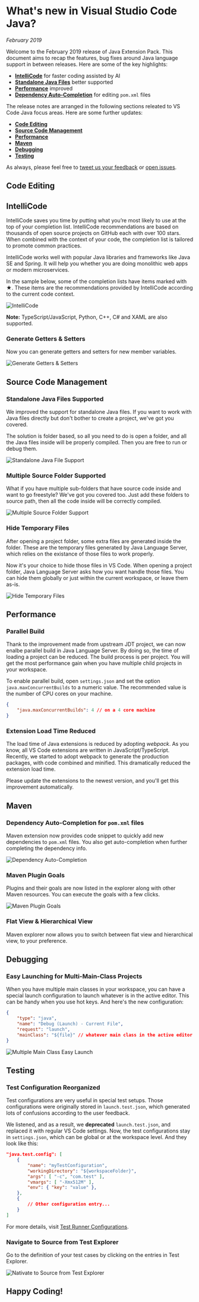 # What's new in Visual Studio Code Java?

*February 2019*

Welcome to the February 2019 release of Java Extension Pack. This document aims to recap the features, bug fixes around Java language support in between releases. Here are some of the key highlights:

- **[IntelliCode](#intellicode)** for faster coding assisted by AI
- **[Standalone Java Files](#standalone-java-files-supported)** better supported
- **[Performance](#performance)** improved
- **[Dependency Auto-Completion](#dependency-auto-completion-for-pom.xml-files)** for editing `pom.xml` files

The release notes are arranged in the following sections releated to VS Code Java focus areas. Here are some further updates:

- **[Code Editing](#code-editing)**
- **[Source Code Management](#source-code-management)**
- **[Performance](#performance)**
- **[Maven](#maven)**
- **[Debugging](#debugging)**
- **[Testing](#testing)**

As always, please feel free to [tweet us your feedback](https://twitter.com/intent/tweet?via=code&hashtags=Java%2CHappyCoding) or [open issues](https://github.com/Microsoft/vscode-java-pack/issues).

## Code Editing

## IntelliCode

IntelliCode saves you time by putting what you’re most likely to use at the top of your completion list. IntelliCode recommendations are based on thousands of open source projects on GitHub each with over 100 stars. When combined with the context of your code, the completion list is tailored to promote common practices.

IntelliCode works well with popular Java libraries and frameworks like Java SE and Spring. It will help you whether you are doing monolithic web apps or modern microservices.

In the sample below, some of the completion lists have items marked with ★. These items are the recommendations provided by IntelliCode according to the current code context.

![IntelliCode](v0.5.0/intellicode.gif)

**Note:** TypeScript/JavaScript, Python, C++, C# and XAML are also supported.

### Generate Getters & Setters

Now you can generate getters and setters for new member variables.

![Generate Getters & Setters](v0.6.0/gettersettergen.gif)

## Source Code Management

### Standalone Java Files Supported

We improved the support for standalone Java files. If you want to work with Java files directly but don't bother to create a project, we've got you covered.

The solution is folder based, so all you need to do is open a folder, and all the Java files inside will be properly compiled. Then you are free to run or debug them.

![Standalone Java File Support](v0.6.0/standalone.file.support.gif)

### Multiple Source Folder Supported

What if you have multiple sub-folders that have source code inside and want to go freestyle? We've got you covered too. Just add these folders to source path, then all the code inside will be correctly compiled.

![Multiple Source Folder Support](v0.6.0/multiple.source.folder.gif)

### Hide Temporary Files

After opening a project folder, some extra files are generated inside the folder. These are the temporary files generated by Java Language Server, which relies on the existance of those files to work properly.

Now it's your choice to hide those files in VS Code. When opening a project folder, Java Language Server asks how you want handle those files. You can hide them globally or just within the current workspace, or leave them as-is.

![Hide Temporary Files](v0.6.0/hide.temp.files.png)

## Performance

### Parallel Build

Thank to the improvement made from upstream JDT project, we can now enalbe parallel build in Java Language Server. By doing so, the time of loading a project can be reduced. The build process is per project. You will get the most performance gain when you have multiple child projects in your workspace.

To enable parallel build, open `settings.json` and set the option `java.maxConcurrentBuilds` to a numeric value. The recommended value is the number of CPU cores on your machine.

```json
{
    "java.maxConcurrentBuilds": 4 // on a 4 core machine
}
```

### Extension Load Time Reduced

The load time of Java extensions is reduced by adopting *webpack*. As you know, all VS Code extensions are written in JavaScript/TypeScript. Recently, we started to adopt webpack to generate the production packages, with code combined and minified. This dramatically reduced the extension load time.

Please update the extensions to the newest version, and you'll get this improvement automatically.

## Maven

### Dependency Auto-Completion for `pom.xml` files

Maven extension now provides code snippet to quickly add new dependencies to `pom.xml` files. You also get auto-completion when further completing the dependency info.

![Dependency Auto-Completion](v0.6.0/pom-dependency-completion.gif)

### Maven Plugin Goals

Plugins and their goals are now listed in the explorer along with other Maven resources. You can execute the goals with a few clicks.

![Maven Plugin Goals](v0.6.0/maven-plugin-goals.png)

### Flat View & Hierarchical View

Maven explorer now allows you to switch between flat view and hierarchical view, to your preference.

## Debugging

### Easy Launching for Multi-Main-Class Projects

When you have multiple main classes in your workspace, you can have a special launch configuration to launch whatever is in the active editor. This can be handy when you use hot keys. And here's the new configuration:

```json
{
    "type": "java",
    "name": "Debug (Launch) - Current File",
    "request": "launch",
    "mainClass": "${file}" // whatever main class in the active editor
}
```

![Multiple Main Class Easy Launch](v0.6.0/multiple.main.entry.gif)

## Testing

### Test Configuration Reorganized

Test configurations are very useful in special test setups. Those configurations were originally stored in `launch.test.json`, which generated lots of confusions according to the user feedback.

We listened, and as a result, we **deprecated** `launch.test.json`, and replaced it with regular VS Code settings. Now, the test configurations stay in `settings.json`, which can be global or at the workspace level. And they look like this:

```json
"java.test.config": [
    {
        "name": "myTestConfiguration",
        "workingDirectory": "${workspaceFolder}",
        "args": [ "-c", "com.test" ],
        "vmargs": [ "-Xmx512M" ],
        "env": { "key": "value" },
    },
    {
        // Other configuration entry...
    }
]
```

For more details, visit [Test Runner Configurations](https://github.com/Microsoft/vscode-java-test/blob/master/runner-config.md).

### Navigate to Source from Test Explorer

Go to the definition of your test cases by clicking on the entries in Test Explorer.

![Nativate to Source from Test Explorer](v0.6.0/navigate.to.source.gif)

## Happy Coding!
